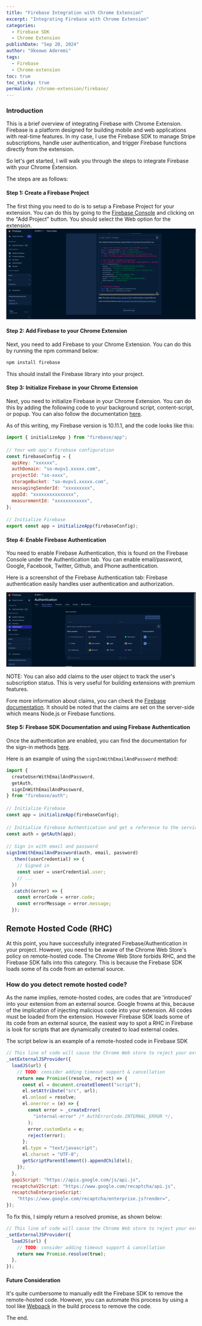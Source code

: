 ```yaml
---
title: "Firebase Integration with Chrome Extension"
excerpt: "Integrating Firebase with Chrome Extension"
categories:
  - Firebase SDK
  - Chrome Extension
publishDate: "Sep 20, 2024"
author: "Okeowo Aderemi"
tags:
  - Firebase
  - Chrome-extension
toc: true
toc_sticky: true
permalink: /chrome-extension/firebase/
---
```


### Introduction

This is a brief overview of integrating Firebase with Chrome Extension. Firebase is a platform designed for building mobile and web applications with real-time features. In my case, I use the Firebase SDK to manage Stripe subscriptions, handle user authentication, and trigger Firebase functions directly from the extension.

So let's get started, I will walk you through the steps to integrate Firebase with your Chrome Extension.

The steps are as follows:

#### Step 1: Create a Firebase Project

The first thing you need to do is to setup a Firebase Project for your extension. You can do this by going to the [Firebase Console](https://console.firebase.google.com/) and clicking on the "Add Project" button. You should select the Web option for the extension.
![Firebase Authentication](/assets/images/Firebase%20Project.png)

#### Step 2: Add Firebase to your Chrome Extension

Next, you need to add Firebase to your Chrome Extension. You can do this by running the npm command below:

```bash
npm install firebase
```

This should install the Firebase library into your project.

#### Step 3: Initialize Firebase in your Chrome Extension

Next, you need to initialize Firebase in your Chrome Extension. You can do this by adding the following code to your background script, content-script, or popup. You can also follow the documentation [here](https://firebase.google.com/docs/web/setup).

As of this writing, my Firebase version is 10.11.1, and the code looks like this:

```javascript
import { initializeApp } from "firebase/app";

// Your web app's Firebase configuration
const firebaseConfig = {
  apiKey: "xxxxxx",
  authDomain: "so-mvpv1.xxxxx.com",
  projectId: "so-xxxx",
  storageBucket: "so-mvpv1.xxxxx.com",
  messagingSenderId: "xxxxxxxxx",
  appId: "xxxxxxxxxxxxxxx",
  measurementId: "xxxxxxxxxxxx",
};

// Initialize Firebase
export const app = initializeApp(firebaseConfig);
```

#### Step 4: Enable Firebase Authentication

You need to enable Firebase Authentication, this is found on the Firebase Console under the Authentication tab. You can enable email/password, Google, Facebook, Twitter, Github, and Phone authentication.

Here is a screenshot of the Firebase Authentication tab: Firebase authentication easily handles user authentication and authorization.


![Firebase Authentication](/assets/images/authentication.png)

NOTE: You can also add claims to the user object to track the user's subscription status. This is very useful for building extensions with premium features.

Fore more information about claims, you can check the [Firebase documentation](https://firebase.google.com/docs/auth/admin/custom-claims). It should be noted that the claims are set on the server-side which means Node.js or Firebase functions.


#### Step 5: Firebase SDK Documentation and using Firebase Authentication

Once the authentication are enabled, you can find the documentation for the sign-in methods [here](https://firebase.google.com/docs/auth/web/start).

Here is an example of using the `signInWithEmailAndPassword` method:

```javascript
import {
  createUserWithEmailAndPassword,
  getAuth,
  signInWithEmailAndPassword,
} from "firebase/auth";

// Initialize Firebase
const app = initializeApp(firebaseConfig);

// Initialize Firebase Authentication and get a reference to the service
const auth = getAuth(app);

// Sign in with email and password
signInWithEmailAndPassword(auth, email, password)
  .then((userCredential) => {
    // Signed in
    const user = userCredential.user;
    // ...
  })
  .catch((error) => {
    const errorCode = error.code;
    const errorMessage = error.message;
  });
```

## Remote Hosted Code (RHC)

At this point, you have successfully integrated Firebase/Authentication in your project. However, you need to be aware of the Chrome Web Store's policy on remote-hosted code. The Chrome Web Store forbids RHC, and the Firebase SDK falls into this category. This is because the Firebase SDK loads some of its code from an external source.

### How do you detect remote hosted code?

As the name implies, remote-hosted codes, are codes that are 'introduced' into your extension from an external source. Google frowns at this, because of the implication of injecting malicious code into your extension. All codes must be loaded from the extension. However Firebase SDK loads some of its code from an external source, the easiest way to spot a RHC in Firebase is look for scripts that are dynamically created to load external codes.

The script below is an example of a remote-hosted code in Firebase SDK

```javascript
// This line of code will cause the Chrome Web store to reject your extension
_setExternalJSProvider({
  loadJS(url) {
    // TODO: consider adding timeout support & cancellation
    return new Promise((resolve, reject) => {
      const el = document.createElement("script");
      el.setAttribute("src", url);
      el.onload = resolve;
      el.onerror = (e) => {
        const error = _createError(
          "internal-error" /* AuthErrorCode.INTERNAL_ERROR */,
        );
        error.customData = e;
        reject(error);
      };
      el.type = "text/javascript";
      el.charset = "UTF-8";
      getScriptParentElement().appendChild(el);
    });
  },
  gapiScript: "https://apis.google.com/js/api.js",
  recaptchaV2Script: "https://www.google.com/recaptcha/api.js",
  recaptchaEnterpriseScript:
    "https://www.google.com/recaptcha/enterprise.js?render=",
});
```

To fix this, I simply return a resolved promise, as shown below:

```javascript
// This line of code will cause the Chrome Web store to reject your extension
_setExternalJSProvider({
  loadJS(url) {
    // TODO: consider adding timeout support & cancellation
    return new Promise.resolve(true);
  },
});
```

#### Future Consideration

It's quite cumbersome to manually edit the Firebase SDK to remove the remote-hosted code. However, you can automate this process by using a tool like [Webpack](https://webpack.js.org/) in the build process to remove the code.

The end.
